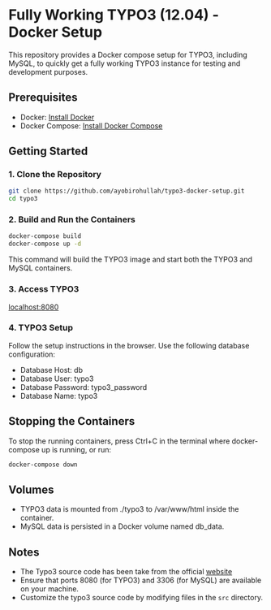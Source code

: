 # Fully Working TYPO3 (12.04) - Docker Setup

This repository provides a Docker compose setup for TYPO3, including MySQL, to quickly get a fully working TYPO3 instance for testing and development purposes.

## Prerequisites

- Docker: [Install Docker](https://docs.docker.com/get-docker/)
- Docker Compose: [Install Docker Compose](https://docs.docker.com/compose/install/)

## Getting Started

### 1. Clone the Repository

```bash
git clone https://github.com/ayobirohullah/typo3-docker-setup.git
cd typo3
```

### 2. Build and Run the Containers

```bash
docker-compose build
docker-compose up -d
```

This command will build the TYPO3 image and start both the TYPO3 and MySQL containers.

### 3. Access TYPO3

[localhost:8080](http://localhost:8080)

### 4. TYPO3 Setup

Follow the setup instructions in the browser. Use the following database configuration:

- Database Host: db
- Database User: typo3
- Database Password: typo3_password
- Database Name: typo3

## Stopping the Containers

To stop the running containers, press Ctrl+C in the terminal where docker-compose up is running, or run:

```bash
docker-compose down
```

## Volumes

- TYPO3 data is mounted from ./typo3 to /var/www/html inside the container.
- MySQL data is persisted in a Docker volume named db_data.

## Notes

- The Typo3 source code has been take from the official [website](https://get.typo3.org/version/12)
- Ensure that ports 8080 (for TYPO3) and 3306 (for MySQL) are available on your machine.
- Customize the typo3 source code by modifying files in the `src` directory.